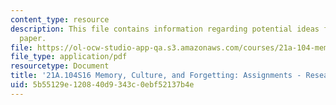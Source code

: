 ```yaml
---
content_type: resource
description: This file contains information regarding potential ideas for your research
  paper.
file: https://ol-ocw-studio-app-qa.s3.amazonaws.com/courses/21a-104-memory-culture-forgetting-spring-2016/5b55129e120840d9343c0ebf52137b4e_MIT21A_104S16_ReserchIdeas.pdf
file_type: application/pdf
resourcetype: Document
title: '21A.104S16 Memory, Culture, and Forgetting: Assignments - Research Paper Ideas'
uid: 5b55129e-1208-40d9-343c-0ebf52137b4e
---
```

